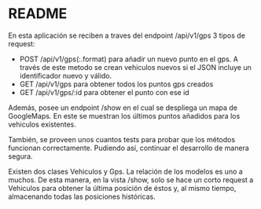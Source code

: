 # README

En esta aplicación se reciben a traves del endpoint /api/v1/gps 3 tipos de request:

* POST /api/v1/gps(:.format) para añadir un nuevo punto en el gps. A través de este metodo se crean vehiculos nuevos si el JSON incluye un identificador nuevo y válido.
* GET /api/v1/gps para obtener todos los puntos gps creados
* GET /api/v1/gps/:id para obtener el punto con ese id

Además, posee un endpoint /show en el cual se despliega un mapa de GoogleMaps. En este se muestran los últimos puntos añadidos para los vehiculos existentes.

También, se proveen unos cuantos tests para probar que los métodos funcionan correctamente. Pudiendo así, continuar el desarrollo de manera segura.

Existen dos clases Vehiculos y Gps. La relación de los modelos es uno a muchos. De esta manera, en la vista /show, solo se hace un corto request a Vehiculos para obtener la última posición de éstos y, al mismo tiempo, almacenando todas las posiciones históricas. 
